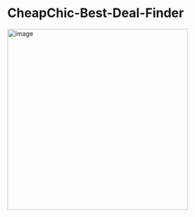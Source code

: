 # CheapChic-Best-Deal-Finder 
      
<img width="408" alt="image" src="https://github.com/avik26/CheapChic-Best-Deal-Finder/assets/130585622/4c773562-23c6-4a34-9663-e9d9254efbb3">
